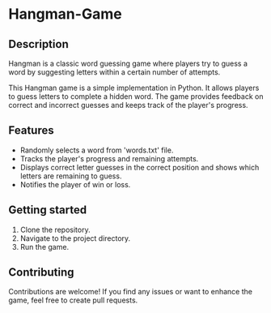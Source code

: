 # Hangman-Game
## Description

Hangman is a classic word guessing game where players try to guess a word by suggesting letters within a certain number of attempts.

This Hangman game is a simple implementation in Python. It allows players to guess letters to complete a hidden word. The game provides feedback on correct and incorrect guesses and keeps track of the player's progress.

## Features

- Randomly selects a word from 'words.txt' file.
- Tracks the player's progress and remaining attempts.
- Displays correct letter guesses in the correct position and shows which letters are remaining to guess.
- Notifies the player of win or loss.

## Getting started

1. Clone the repository.
2. Navigate to the project directory.
3. Run the game.

## Contributing

Contributions are welcome! If you find any issues or want to enhance the game, feel free to create pull requests.
